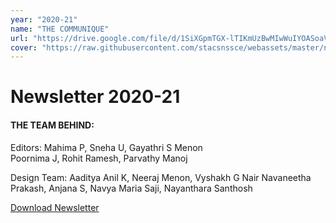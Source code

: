 ```yaml
---
year: "2020-21"
name: "THE COMMUNIQUE"
url: "https://drive.google.com/file/d/1SiXGpmTGX-lTIKmUzBwMIwWuIYOASoaV/view?usp=sharing"
cover: "https://raw.githubusercontent.com/stacsnssce/webassets/master/newsletter/communique20-21-1.png"
---
```

# Newsletter 2020-21


#### THE TEAM BEHIND:

Editors: Mahima P, Sneha U, Gayathri S Menon  
Poornima J, Rohit Ramesh, Parvathy Manoj 


Design Team: Aaditya Anil K, Neeraj Menon, Vyshakh G Nair
Navaneetha Prakash, Anjana S, Navya Maria Saji, Nayanthara Santhosh

[Download Newsletter](http://nssce.ac.in/advanced/backend/web/uploads/Newsletter-cse-2019-201623338246.pdf)
